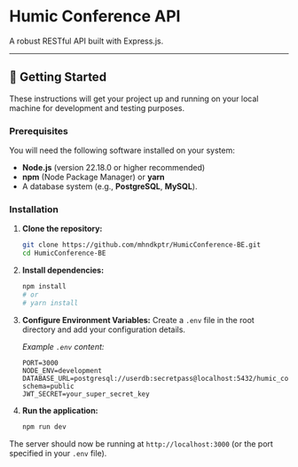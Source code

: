 # Humic Conference API

A robust RESTful API built with Express.js.

---

## 🚀 Getting Started

These instructions will get your project up and running on your local machine for development and testing purposes.

### Prerequisites

You will need the following software installed on your system:

- **Node.js** (version 22.18.0 or higher recommended)
- **npm** (Node Package Manager) or **yarn**
- A database system (e.g., **PostgreSQL**, **MySQL**).

### Installation

1.  **Clone the repository:**

    ```bash
    git clone https://github.com/mhndkptr/HumicConference-BE.git
    cd HumicConference-BE
    ```

2.  **Install dependencies:**

    ```bash
    npm install
    # or
    # yarn install
    ```

3.  **Configure Environment Variables:**
    Create a `.env` file in the root directory and add your configuration details.

    _Example `.env` content:_

    ```
    PORT=3000
    NODE_ENV=development
    DATABASE_URL=postgresql://userdb:secretpass@localhost:5432/humic_conference_db?schema=public
    JWT_SECRET=your_super_secret_key
    ```

4.  **Run the application:**
    ```bash
    npm run dev
    ```

The server should now be running at `http://localhost:3000` (or the port specified in your `.env` file).
